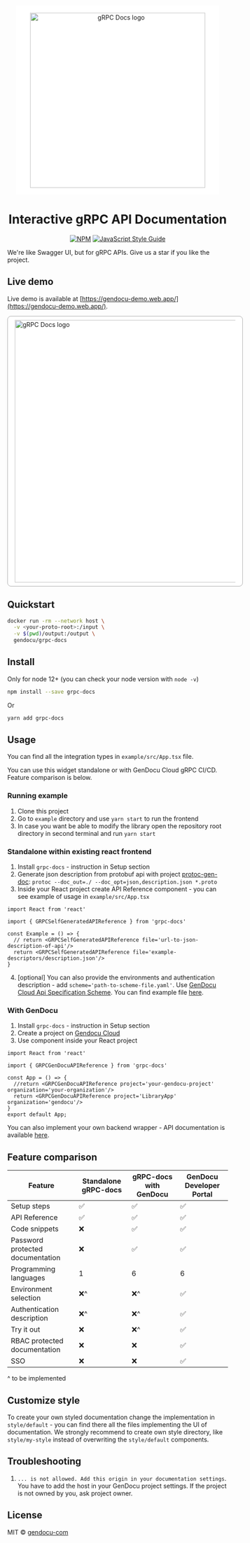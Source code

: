<div align="center">
  <img alt="gRPC Docs logo" style="background: white; padding: 16px 32px" src="https://raw.githubusercontent.com/gendocu-com/grpc-docs/master//docs/images/grpc-docs-full-logo.png" width="400px" />

# Interactive gRPC API Documentation
[![NPM](https://img.shields.io/npm/v/grpc-docs.svg)](https://www.npmjs.com/package/grpc-docs) [![JavaScript Style Guide](https://img.shields.io/badge/code_style-standard-brightgreen.svg)](https://standardjs.com)

</div>

We're like Swagger UI, but for gRPC APIs. Give us a star if you like the project.
## Live demo

Live demo is available at [https://gendocu-demo.web.app/](https://gendocu-demo.web.app/).

<img alt="gRPC Docs logo" style="background: white; padding: 8px 16px; border: 1px solid #aaa; border-radius: 8px; margin: auto;" src="https://raw.githubusercontent.com/gendocu-com/grpc-docs/master//docs/images/grpc-docs-screenshot.png" width="600px" />

## Quickstart

```bash
docker run -rm --network host \
  -v <your-proto-root>:/input \
  -v $(pwd)/output:/output \
  gendocu/grpc-docs
```

## Install

Only for node 12+ (you can check your node version with `node -v`)
```bash
npm install --save grpc-docs
```
Or
```bash
yarn add grpc-docs
```

## Usage

You can find all the integration types in `example/src/App.tsx` file.

You can use this widget standalone or with GenDocu Cloud gRPC CI/CD. Feature comparison is below.

### Running example

1. Clone this project
1. Go to `example` directory and use `yarn start` to run the frontend
1. In case you want be able to modify the library open the repository root directory in second terminal and run `yarn start`

### Standalone within existing react frontend

1. Install `grpc-docs` - instruction in Setup section
1. Generate json description from protobuf api with project
[protoc-gen-doc](https://github.com/pseudomuto/protoc-gen-doc): `protoc --doc_out=./ --doc_opt=json,description.json *.proto`
1. Inside your React project create API Reference component - you can see example of usage in `example/src/App.tsx`
```tsx
import React from 'react'

import { GRPCSelfGeneratedAPIReference } from 'grpc-docs'

const Example = () => {
  // return <GRPCSelfGeneratedAPIReference file='url-to-json-description-of-api'/>
  return <GRPCSelfGeneratedAPIReference file='example-descriptors/description.json'/>
}
```
4. [optional] You can also provide the environments and authentication description - add `scheme='path-to-scheme-file.yaml'`. Use [GenDocu Cloud Api Specification Scheme](https://wiki.gendocu.com/docs/providing-grpc-api-information/#providing-grpc-api-information-to-gendocu-generator). You can find example file [here](https://github.com/gendocu-com-examples/library-app/blob/master/proto/gendocu_apispec.yaml).

### With GenDocu

1. Install `grpc-docs` - instruction in Setup section
1. Create a project on [Gendocu Cloud](https://gendocu.com)
1. Use component inside your React project
```tsx
import React from 'react'

import { GRPCGenDocuAPIReference } from 'grpc-docs'

const App = () => {
  //return <GRPCGenDocuAPIReference project='your-gendocu-project' organization='your-organization'/>
  return <GRPCGenDocuAPIReference project='LibraryApp' organization='gendocu'/>
}
export default App;
```

You can also implement your own backend wrapper - API documentation is available [here](https://doc.gendocu.com/gendocu/api/GendocuPublicApis).

## Feature comparison

| Feature | Standalone gRPC-docs| gRPC-docs with GenDocu | GenDocu Developer Portal |
| --- | --- | --- | --- |
| Setup steps | ✅ | ✅ | ✅ |
| API Reference | ✅ | ✅ | ✅ |
| Code snippets | ❌ | ✅ | ✅ |
| Password protected documentation | ❌ | ✅ | ✅ |
| Programming languages | 1 | 6 | 6 |
| Environment selection | ❌^ | ❌^ | ✅ |
| Authentication description | ❌^ | ❌^ | ✅ |
| Try it out | ❌ | ❌^ |  ✅ |
| RBAC protected documentation | ❌ | ❌ | ✅ |
| SSO | ❌ | ❌ | ✅ |


^ to be implemented

## Customize style

To create your own styled documentation change the implementation in `style/default` - you can find there all the files implementing the UI of documentation.
We strongly recommend to create own style directory, like `style/my-style` instead of overwriting the `style/default` components.

## Troubleshooting

1. `... is not allowed. Add this origin in your documentation settings`. You have to add the host in your GenDocu project settings. If the project is not owned by you, ask project owner.

## License

MIT © [gendocu-com](https://github.com/gendocu-com)
